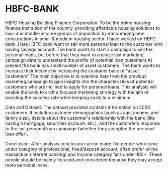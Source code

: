 # HBFC-BANK

HBFC Housing Building Finance Corporation. To be the prime housing finance institution of the country, providing affordable housing solutions to low- and middle-income groups of population by encouraging new constructions in small & medium housing sector.
I have worked on HBFC bank .Here HBFC bank want to sell more personal loan to the customer who having savings account. The bank wants to start a campaign to sell the personal loans, but before that they want to analyze last marketing campaign data to understand the profile of potential loan customers.At present the bank has small number of asset customers. The bank wants to increase their income by increasing the customer base of “asset customers”
The main objective is to examine data from the previous marketing campaign to gain insights into the characteristics of potential customers who are inclined to apply for personal loans. This analysis will enable the bank to craft a focused marketing strategy with the aim of boosting the success rate while keeping costs to a minimum.

Data and Dataset:
The dataset provided contains information on 5000 customers. It includes customer demographics (such as age, income, and family size), details about the customer's relationship with the bank (like having a mortgage, securities account, etc.), and the customer's response to the last personal loan campaign (whether they accepted the personal loan offer).

Conclusion:
After analysis conclusion can be made like people who come under category of professional, fixed/deposit account, often prefer online transaction (internet banking) and income category falls under 100+. These people should be mainly focused and considered because they may accept more personal loans.
